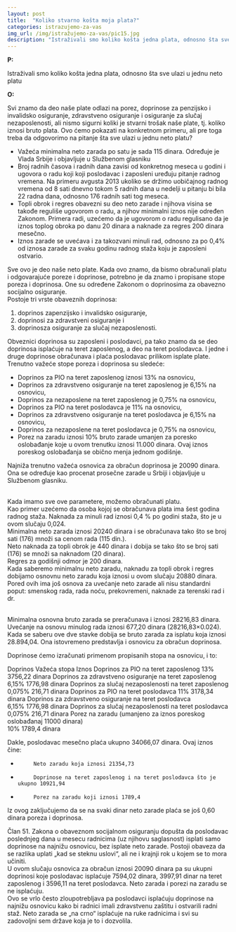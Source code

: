 ```yaml
---
layout: post
title:  "Koliko stvarno košta moja plata?"
categories: istrazujemo-za-vas
img_url: /img/istražujemo-za-vas/pic15.jpg
description: "Istraživali smo koliko košta jedna plata, odnosno šta sve ulazi u jednu neto platu"
---
```


**P:**

Istraživali smo koliko košta jedna plata, odnosno šta sve ulazi u jednu neto platu

**O:**
<div class="justify">
Svi znamo da deo naše plate odlazi na porez, doprinose za penzijsko i invalidsko osiguranje, zdravstveno osiguranje i osiguranje za slučaj nezaposlenosti, ali nismo sigurni koliki je stvarni trošak naše plate, tj. koliko iznosi bruto plata. Ovo ćemo pokazati na konkretnom primeru, ali pre toga treba da odgovorimo na pitanje šta sve ulazi u jednu neto platu?<br/>
<ul>
<li>Važeća minimalna neto zarada po satu je sada 115 dinara. Određuje je Vlada Srbije i objavljuje u Službenom glasniku</li>
<li>Broj radnih časova i radnih dana zavisi od konkretnog meseca u godini i ugovora o radu koji koji poslodavac i zaposleni uređuju pitanje radnog vremena. Na primeru avgusta 2013 ukoliko se držimo uobičajnog radnog vremena od 8 sati dnevno tokom 5 radnih dana u nedelji u pitanju bi bila 22 radna dana, odnosno 176 radnih sati tog meseca.</li>
<li>Topli obrok i regres obavezni su deo neto zarade i njihova visina se takođe reguliše ugovorom o radu, a njihov minimalni iznos nije određen Zakonom. Primera radi, uzećemo da je ugovorom o radu regulisano da je iznos toplog obroka po danu 20 dinara a naknade za regres 200 dinara mesečno.</li>
<li>Iznos zarade se uvećava i za takozvani minuli rad, odnosno za po 0,4% od iznosa zarade za svaku godinu radnog staža koju je zaposleni ostvario.</li>
</ul>
Sve ovo je deo naše neto plate. Kada ovo znamo, da bismo obračunali platu i odgovarajuće poreze i doprinose, potrebno je da znamo i propisane stope poreza i doprinosa. One su određene Zakonom o doprinosima za obavezno socijalno osiguranje.<br/>
Postoje tri vrste obaveznih doprinosa:<br/>
<ol>
<li>doprinos zapenzijsko i invalidsko osiguranje,</li>
<li>doprinosi za zdravstveni osiguranje i</li>
<li>doprinosza osiguranje za slučaj nezaposlenosti.</li>
</ol>
Obveznici doprinosa su zaposleni i poslodavci, pa tako znamo da se deo doprinosa isplaćuje na teret zaposlenog, a deo na teret poslodavca. I jedne i druge doprinose obračunava i plaća poslodavac prilikom isplate plate. Trenutno važeće stope poreza i doprinosa su sledeće: 
<ul>
<li>Doprinos za PIO na teret zaposlenog iznosi 13% na osnovicu,</li>
<li>Doprinos za zdravstveno osiguranje na teret zaposlenog je 6,15% na osnovicu,</li>
<li>Doprinos za nezaposlene na teret zaposlenog je 0,75% na osnovicu,</li>
<li>Doprinos za PIO na teret poslodavca je 11% na osnovicu,</li>
<li>Doprinos za zdravstveno osiguranje na teret poslodavca je 6,15% na osnovicu,</li>
<li>Doprinos za nezaposlene na teret poslodavca je 0,75% na osnovicu,</li>
<li>Porez na zaradu iznosi 10% bruto zarade umanjen za poresko oslobađanje koje u ovom trenutku iznosi 11.000 dinara. Ovaj iznos poreskog oslobađanja se obično menja jednom godišnje.</li>
</ul>
Najniža trenutno važeća osnovica za obračun doprinosa je 20090 dinara. Ona se određuje kao procenat prosečne zarade u Srbiji i objavljuje u Službenom glasniku.<br/><br/>
 
Kada imamo sve ove parametere, možemo obračunati platu.<br/>
Kao primer uzećemo da osoba kojoj se obračunava plata ima šest godina radnog staža. Naknada za minuli rad iznosi 0,4 % po godini staža, što je u ovom slučaju 0,024.<br/>
Minimalna neto zarada iznosi 20240 dinara i se obračunava tako što se broj sati (176) množi sa cenom rada (115 din.).<br/>
Neto naknada za topli obrok je 440 dinara i dobija se tako što se broj sati (176) se množi sa naknadom (20 dinara).<br/>
Regres za godišnji odmor je 200 dinara.<br/>
Kada saberemo minimalnu neto zaradu, naknadu za topli obrok i regres dobijamo osnovnu neto zaradu koja iznosi u ovom slučaju 20880 dinara.<br/>
Pored ovih ima još osnova za uvećanje neto zarade ali nisu standardni poput: smenskog rada, rada noću, prekovremeni, naknade za terenski rad i dr.<br/><br/>
 
Minimalna osnovna bruto zarada se preračunava i iznosi 28216,83 dinara.<br/>
Uvećanje na osnovu minulog rada iznosi 677,20 dinara (28216,83×0.024).<br/>
Kada se saberu ove dve stavke dobija se bruto zarada za isplatu koja iznosi 28.894,04. Ona istovremeno predstavlja i osnovicu za obračun doprinosa.<br/> </div>
 
Doprinose ćemo izračunati primenom propisanih stopa na osnovicu, i to:
 
Doprinos
Važeća stopa
Iznos
Doprinos za PIO na teret zaposlenog	
13%
3756,22 dinara
Doprinos za zdravstveno osiguranje na teret zaposlenog	
6,15%
1776,98 dinara
Doprinos za slučaj nezaposlenosti na teret zaposlenog	
0,075%
216,71 dinara
Doprinos za PIO na teret poslodavca	
11%
3178,34 dinara
Doprinos za zdravstveno osiguranje na teret poslodavca	
6,15%
1776,98 dinara
Doprinos za slučaj nezaposlenosti na teret poslodavca	
0,075%
216,71 dinara
Porez na zaradu (umanjeno za iznos poreskog oslobađanaj 11000 dinara)	
10%
1789,4 dinara
 
 
Dakle, poslodavac mesečno plaća ukupno 34066,07 dinara. Ovaj iznos čine:
-          Neto zaradu koja iznosi 21354,73
-          Doprinose na teret zaposlenog i na teret poslodavca što je ukupno 10921,94
-          Porez na zaradu koji iznosi 1789,4
Iz ovog zaključujemo da se na svaki dinar neto zarade plaća se još 0,60 dinara poreza i doprinosa.
 
<div class="justify">
Član 51. Zakona o obaveznom socijalnom osiguranju dopušta da poslodavac poslednjeg dana u mesecu radnicima (uz njihovu saglasnost) isplati samo doprinose na najnižu osnovicu, bez isplate neto zarade. Postoji obaveza da se razlika uplati „kad se steknu uslovi“, ali ne i krajnji rok u kojem se to mora učiniti.<br/>
U ovom slučaju osnovica za obračun iznosi 20090 dinara pa su ukupni doprinosi koje poslodavac isplaćuje 7594,02 dinara, 3997,91 dinar na teret zaposlenog i 3596,11 na teret poslodavca. Neto zarada i porezi na zaradu se ne isplaćuju.<br/>
Ovo se vrlo često zloupotrebljava pa poslodavci isplaćuju doprinose na najnižu osnovicu kako bi radnici imali zdravstvenu zaštitu i ostvarili radni staž. Neto zarada se „na crno“ isplaćuje na ruke radnicima i svi su zadovoljni sem države koja je to i dozvolila.</div>